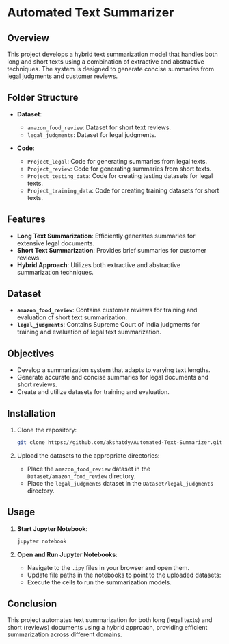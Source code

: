 # Automated Text Summarizer

## Overview

This project develops a hybrid text summarization model that handles both long and short texts using a combination of extractive and abstractive techniques. The system is designed to generate concise summaries from legal judgments and customer reviews.

## Folder Structure

- **Dataset**:
  - `amazon_food_review`: Dataset for short text reviews.
  - `legal_judgments`: Dataset for legal judgments.

- **Code**:
  - `Project_legal`: Code for generating summaries from legal texts.
  - `Project_review`: Code for generating summaries from short texts.
  - `Project_testing_data`: Code for creating testing datasets for legal texts.
  - `Project_training_data`: Code for creating training datasets for short texts.

## Features

- **Long Text Summarization**: Efficiently generates summaries for extensive legal documents.
- **Short Text Summarization**: Provides brief summaries for customer reviews.
- **Hybrid Approach**: Utilizes both extractive and abstractive summarization techniques.

## Dataset

- **`amazon_food_review`**: Contains customer reviews for training and evaluation of short text summarization.
- **`legal_judgments`**: Contains Supreme Court of India judgments for training and evaluation of legal text summarization.

## Objectives

- Develop a summarization system that adapts to varying text lengths.
- Generate accurate and concise summaries for legal documents and short reviews.
- Create and utilize datasets for training and evaluation.

## Installation

1. Clone the repository:

   ```bash
   git clone https://github.com/akshatdy/Automated-Text-Summarizer.git

2. Upload the datasets to the appropriate directories:
   - Place the `amazon_food_review` dataset in the `Dataset/amazon_food_review` directory.
   - Place the `legal_judgments` dataset in the `Dataset/legal_judgments` directory.


## Usage

1. **Start Jupyter Notebook**:

   ```bash
   jupyter notebook

2. **Open and Run Jupyter Notebooks**:
   - Navigate to the `.ipy` files in your browser and open them.
   - Update file paths in the notebooks to point to the uploaded datasets:
   - Execute the cells to run the summarization models.

   
## Conclusion

This project automates text summarization for both long (legal texts) and short (reviews) documents using a hybrid approach, providing efficient summarization across different domains.